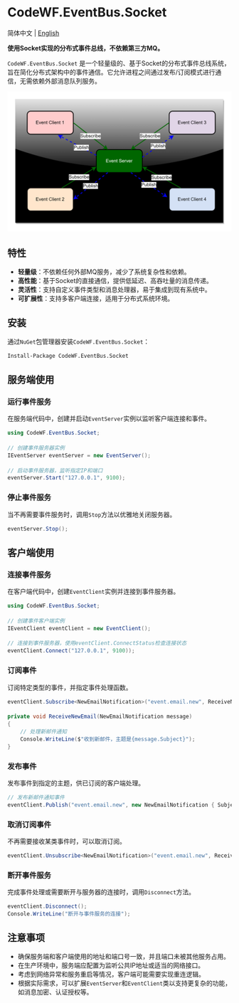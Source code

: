 # CodeWF.EventBus.Socket

简体中文 | [English](README.md)

**使用Socket实现的分布式事件总线，不依赖第三方MQ。**

`CodeWF.EventBus.Socket` 是一个轻量级的、基于Socket的分布式事件总线系统，旨在简化分布式架构中的事件通信。它允许进程之间通过发布/订阅模式进行通信，无需依赖外部消息队列服务。

![](doc/imgs/structure.png)

## 特性

- **轻量级**：不依赖任何外部MQ服务，减少了系统复杂性和依赖。
- **高性能**：基于Socket的直接通信，提供低延迟、高吞吐量的消息传递。
- **灵活性**：支持自定义事件类型和消息处理器，易于集成到现有系统中。
- **可扩展性**：支持多客户端连接，适用于分布式系统环境。

## 安装

通过`NuGet`包管理器安装`CodeWF.EventBus.Socket`：

```bash
Install-Package CodeWF.EventBus.Socket
```

## 服务端使用

### 运行事件服务

在服务端代码中，创建并启动`EventServer`实例以监听客户端连接和事件。

```csharp
using CodeWF.EventBus.Socket;

// 创建事件服务器实例
IEventServer eventServer = new EventServer();

// 启动事件服务器，监听指定IP和端口
eventServer.Start("127.0.0.1", 9100);
```

### 停止事件服务

当不再需要事件服务时，调用`Stop`方法以优雅地关闭服务器。

```csharp
eventServer.Stop();
```

## 客户端使用

### 连接事件服务

在客户端代码中，创建`EventClient`实例并连接到事件服务器。

```csharp
using CodeWF.EventBus.Socket;

// 创建事件客户端实例
IEventClient eventClient = new EventClient();

// 连接到事件服务器，使用eventClient.ConnectStatus检查连接状态
eventClient.Connect("127.0.0.1", 9100));
```

### 订阅事件

订阅特定类型的事件，并指定事件处理函数。

```csharp
eventClient.Subscribe<NewEmailNotification>("event.email.new", ReceiveNewEmail);

private void ReceiveNewEmail(NewEmailNotification message)
{
    // 处理新邮件通知
    Console.WriteLine($"收到新邮件，主题是{message.Subject}");
}
```

### 发布事件

发布事件到指定的主题，供已订阅的客户端处理。

```csharp
// 发布新邮件通知事件
eventClient.Publish("event.email.new", new NewEmailNotification { Subject = "恭喜您中Github一等奖", Content = "我们很开心，您在2024年7月...", SendTime = new DateTime(2024, 7, 27) });
```

### 取消订阅事件

不再需要接收某类事件时，可以取消订阅。

```csharp
eventClient.Unsubscribe<NewEmailNotification>("event.email.new", ReceiveNewEmail);
```

### 断开事件服务

完成事件处理或需要断开与服务器的连接时，调用`Disconnect`方法。

```csharp
eventClient.Disconnect();
Console.WriteLine("断开与事件服务的连接");
```

## 注意事项

- 确保服务端和客户端使用的地址和端口号一致，并且端口未被其他服务占用。
- 在生产环境中，服务端应配置为监听公共IP地址或适当的网络接口。
- 考虑到网络异常和服务重启等情况，客户端可能需要实现重连逻辑。
- 根据实际需求，可以扩展`EventServer`和`EventClient`类以支持更复杂的功能，如消息加密、认证授权等。